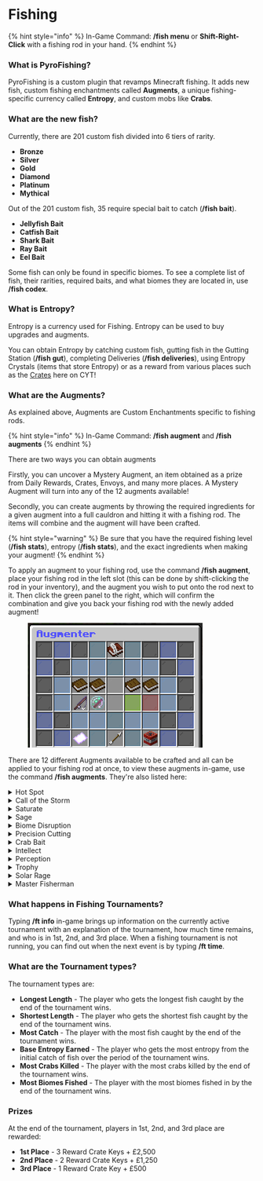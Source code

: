 # Fishing

{% hint style="info" %}
In-Game Command: **/fish menu** or **Shift-Right-Click** with a fishing rod in your hand.
{% endhint %}

### **What is PyroFishing?**

PyroFishing is a custom plugin that revamps Minecraft fishing. It adds new fish, custom fishing enchantments called **Augments**, a unique fishing-specific currency called **Entropy**, and custom mobs like **Crabs**.

### What are the new fish?

Currently, there are 201 custom fish divided into 6 tiers of rarity.

* **Bronze**
* **Silver**
* **Gold**
* **Diamond**
* **Platinum**
* **Mythical**

Out of the 201 custom fish, 35 require special bait to catch (**/fish bait**).

* **Jellyfish Bait**
* **Catfish Bait**
* **Shark Bait**
* **Ray Bait**
* **Eel Bait**

Some fish can only be found in specific biomes. To see a complete list of fish, their rarities, required baits, and what biomes they are located in, use **/fish codex**.

### What is Entropy?

Entropy is a currency used for Fishing. Entropy can be used to buy upgrades and augments.

You can obtain Entropy by catching custom fish, gutting fish in the Gutting Station (**/fish gut**), completing Deliveries (**/fish deliveries**), using Entropy Crystals (items that store Entropy) or as a reward from various places such as the [Crates](../../cyt-towny/content/crates.md) here on CYT!

### What are the Augments?

As explained above, Augments are Custom Enchantments specific to fishing rods.

{% hint style="info" %}
In-Game Command: **/fish augment** and **/fish augments**
{% endhint %}

There are two ways you can obtain augments

Firstly, you can uncover a Mystery Augment, an item obtained as a prize from Daily Rewards, Crates, Envoys, and many more places. A Mystery Augment will turn into any of the 12 augments available!

Secondly, you can create augments by throwing the required ingredients for a given augment into a full cauldron and hitting it with a fishing rod. The items will combine and the augment will have been crafted.

{% hint style="warning" %}
Be sure that you have the required fishing level (**/fish stats**), entropy (**/fish stats**), and the exact ingredients when making your augment!
{% endhint %}

To apply an augment to your fishing rod, use the command **/fish augment**, place your fishing rod in the left slot (this can be done by shift-clicking the rod in your inventory), and the augment you wish to put onto the rod next to it. Then click the green panel to the right, which will confirm the combination and give you back your fishing rod with the newly added augment!

<figure><img src="../../.gitbook/assets/image (11).png" alt=""><figcaption></figcaption></figure>

There are 12 different Augments available to be crafted and all can be applied to your fishing rod at once, to view these augments in-game, use the command **/fish augments**. They're also listed here:

<details>

<summary>Hot Spot</summary>

**Description**

Hot Spot will give you a chance to get more than one fish per catch. The higher the level of the augment, the higher the chance to catch fish and the more fish that you will catch from one single catch.

**Requirements**

* Required Fishing Level: **10**
* Entropy Cost: **50,000**
* Max Augment Level: **13**

**Crafting Requirements**

* 16x Glistering Melon Slice
* 32x String
* 3x Golden Apple
* 1x Oak Boat
* 4x Dolphin Tail (obtained by killing dolphins)

</details>

<details>

<summary>Call of the Storm</summary>

**Description**

Call of the Storm gives you a chance to catch more fish while it is raining. The higher the augment level, the higher the chance to get more fish.

**Requirements**

* Required Fishing Level: **12**
* Entropy Cost: **40,000**
* Max Augment Level: **5**

**Crafting Requirements**

* 1x Water Bucket
* 1x Oak Boat
* 16x Cod
* 4x Lily Pad
* 4x Sponge

</details>

<details>

<summary>Saturate</summary>

**Description**

Saturate gives you a random chance to refill your hunger when catching a fish. The higher the augment level, the greater the chance of getting fed.

**Requirements**

* Required Fishing Level: **12**
* Entropy Cost: **35,000**
* Max Augment Level: **5**

**Crafting Requirements**

* 16x Cooked Beef
* 1x Cake
* 12x Baked Potato
* 16x Cod

</details>

<details>

<summary>Sage</summary>

**Description**

Sage gives you more fishing XP towards the plugin whenever you catch a fish. The higher the augment level, the more XP you will get from catching custom fish!

**Requirements**

* Required Fishing Level: **12**
* Entropy Cost: **57,500**
* Max Augment Level: **10**

**Crafting Requirements**

* 8x Gold Block
* 16x Crab Scale (obtained by killing crabs)
* 16x Crab Claw (obtained by killing crabs)
* 3x Dolphin Tail (obtained by killing dolphins)
* 4x Gunpowder
* 16x Redstone
* 16x Sugar

</details>

<details>

<summary>Biome Disruption</summary>

**Description**

Biome Disruption gives you a chance to catch random fish from other biomes when fishing. The higher the augment level, the higher the chance.

**Requirements**

* Required Fishing Level: **16**
* Entropy Cost: **60,000**
* Max Augment Level: **3**

**Crafting Requirements**

* 16x Oak Log
* 16x Snowball
* 32x Sand
* 32x Kelp
* 1x Water Bucket
* 12x Dolphin Tail (obtained by killing dolphins)
* 20x Crab Scale (obtained by killing crabs)

</details>

<details>

<summary>Precision Cutting</summary>

**Description**

Precision Cutting gives you more entropy from gutting fish using the Gutting Station. The higher the level, the more entropy you will get overall.

**Requirements**

* Required Fishing Level: **22**
* Entropy Cost: **70,000**
* Max Augment Level: **8**

**Crafting Requirements**

* 1x Anvil
* 1x Diamond Sword
* 1x Iron Axe
* 16x Cobblestone
* 2x Emerald
* 3x Lapis Block
* 1x Water Bucket
* 1x Wither Skeleton Skull
* 6x Nautilus Shell

</details>

<details>

<summary>Crab Bait</summary>

**Description**

Crab Bait gives you a higher chance to catch crabs while fishing. Very useful to grind crab scales and crab claws for other augments.

**Requirements**

* Required Fishing Level: **25**
* Entropy Cost: **40,000**
* Max Augment Level: **5**

**Crafting Requirements**

* 1x Water Bucket
* 10x Crab Claw (obtained by killing crabs)
* 20x Crab Scale (obtained by killing crabs)
* 64x String

</details>

<details>

<summary>Intellect</summary>

**Description**

Intellect gives you more XP from catching fish. The higher the augment level, the more XP you will get from catching fish.

**Requirements**

* Required Fishing Level: **25**
* Entropy Cost: **50,000**
* Max Augment Level: **10**

**Crafting Requirements**

* 20x Lapis Block
* 8x Book
* 8x Diamond
* 8x Emerald Block
* 16x Crab Scale (obtained by killing crabs)

</details>

<details>

<summary>Perception</summary>

**Description**

Perception gives you more entropy from catching custom fish. The higher the level of the augment, the more entropy you will get from catching custom fish.

**Requirements**

* Required Fishing Level: **28**
* Entropy Cost: **75,000**
* Max Augment Level: **7**

**Crafting Requirements**

* 32x Grass
* 4x Glowstone
* 3x Turtle Egg
* 3x Nautilus Shell
* 10x Crab Claw(obtained by killing crabs)

</details>

<details>

<summary>Trophy</summary>

**Description**

Trophy gives you a higher chance to profit from the fish scales. The higher the augment level, the greater the chance to make money will be.

**Requirements**

* Required Fishing Level: **35**
* Entropy Cost: **60,000**
* Max Augment Level: **6**

**Crafting Requirements**

* 32x Iron Block
* 16x Gold Block
* 12x Diamond Block
* 12x Emerald Block
* 16x Squid Tentacle (obtained by killing squid)
* 1x Heart of the Sea

</details>

<details>

<summary>Solar Rage</summary>

**Description**

Solar Rage gives you more money when selling fish in the fish shop. The higher the level of the augment, the more money bonus you get.

**Requirements**

* Required Fishing Level: **35**
* Entropy Cost: **75,000**
* Max Augment Level: **5**

**Crafting Requirements**

* 8x Gold Block
* 5x Diamond Block
* 12x Emerald Block
* 10x Crab Claw (obtained by killing crabs)
* 10x Crab Scale (obtained by killing crabs)
* 10x Squid Tentacle (obtained by killing squid)

</details>

<details>

<summary>Master Fisherman</summary>

**Description**

Master Fisherman gives you a higher chance to catch higher-tier fish. This augment is more like a prestigious token than anything. Only for the best and most dedicated fishermen!

**Requirements**

* Required Fishing Level: **45**
* Entropy Cost: **1200,000**
* Max Augment Level: **20**

**Crafting Requirements**

* 1x Nether Star
* 8x Ghast Tear
* 16x Crab Claw
* 16x Crab Scale
* 8x Dolphin Tail (obtained by killing dolphins)
* 12x Squid Tentacle (obtained by killing squid)
* 2x Heart of the Sea

</details>

### **What happens in Fishing Tournaments?**

Typing **/ft info** in-game brings up information on the currently active tournament with an explanation of the tournament, how much time remains, and who is in 1st, 2nd, and 3rd place. When a fishing tournament is not running, you can find out when the next event is by typing **/ft time**.

### **What are the Tournament types?**

The tournament types are:

* **Longest Length** - The player who gets the longest fish caught by the end of the tournament wins.
* **Shortest Length** - The player who gets the shortest fish caught by the end of the tournament wins.
* **Most Catch** - The player with the most fish caught by the end of the tournament wins.
* **Base Entropy Earned** - The player who gets the most entropy from the initial catch of fish over the period of the tournament wins.
* **Most Crabs Killed** - The player with the most crabs killed by the end of the tournament wins.
* **Most Biomes Fished** - The player with the most biomes fished in by the end of the tournament wins.

### **Prizes**

At the end of the tournament, players in 1st, 2nd, and 3rd place are rewarded:

* **1st Place** - 3 Reward Crate Keys + £2,500
* **2nd Place** - 2 Reward Crate Keys + £1,250
* **3rd Place** - 1 Reward Crate Key + £500
